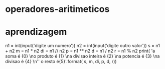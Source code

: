 # operadores-aritimeticos
# aprendizagem 

n1 = int(input('digite um numero'))
n2 = int(input('digite outro valor'))
s = n1 + n2
m = n1 * n2
di = n1 // n2
p = n1 ** n2
d = n1 / n2
r = n1 % n2
print(
    'a soma é {0} \no produto é {1} \na divisao inteira é {2} \na potencia é {3} \na divisao é {4} \n'' o resto é{5}'.format(
        s, m, di, p, d, r))

